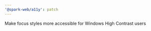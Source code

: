 ```yaml
---
'@spark-web/a11y': patch
---
```


Make focus styles more accessible for Windows High Contrast users
